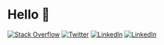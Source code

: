 # Hello 👋

[![Stack Overflow](https://img.icons8.com/color/48/000000/stackoverflow.png)](https://stackoverflow.com/users/11459285/ajin-kabeer) [![Twitter](https://img.icons8.com/fluent/48/000000/twitter.png)](http://twitter.com/kabeerajin) [![LinkedIn](https://img.icons8.com/doodle/48/000000/linkedin--v2.png)](https://in.linkedin.com/in/ajinkabeer) [![LinkedIn](https://img.icons8.com/bubbles/50/000000/medium-new.png)](https://medium.com/@ajinkabeer)
